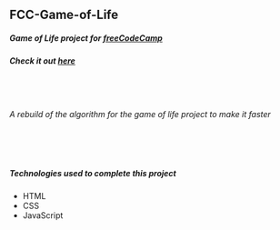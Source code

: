 ## FCC-Game-of-Life
##### Game of Life project for [freeCodeCamp](https://www.freecodecamp.org/)
##### Check it out [here](https://mot01.github.io/FCC-Game-of-Life-2/)

<br/>
<br/>

###### A rebuild of the algorithm for the game of life project to make it faster

<br/>
<br/>

##### Technologies used to complete this project
- HTML
- CSS
- JavaScript
